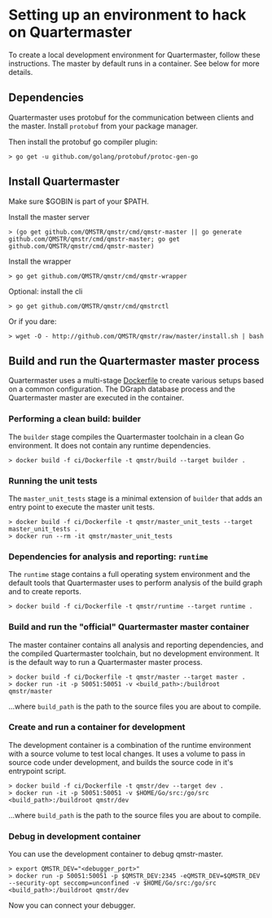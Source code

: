 # Setting up an environment to hack on Quartermaster

To create a local development environment for Quartermaster, follow
these instructions. The master by default runs in a container. See
below for more details.

## Dependencies

Quartermaster uses protobuf for the communication between clients and the master. Install `protobuf` from your package manager.

Then install the protobuf go compiler plugin:

	> go get -u github.com/golang/protobuf/protoc-gen-go

## Install Quartermaster

Make sure $GOBIN is part of your $PATH.

Install the master server

	> (go get github.com/QMSTR/qmstr/cmd/qmstr-master || go generate github.com/QMSTR/qmstr/cmd/qmstr-master; go get github.com/QMSTR/qmstr/cmd/qmstr-master)

Install the wrapper

	> go get github.com/QMSTR/qmstr/cmd/qmstr-wrapper

Optional: install the cli

	> go get github.com/QMSTR/qmstr/cmd/qmstrctl

Or if you dare:

	> wget -O - http://github.com/QMSTR/qmstr/raw/master/install.sh | bash

## Build and run the Quartermaster master process

Quartermaster uses a multi-stage [Dockerfile](ci/Dockerfile) to create various setups based on a common configuration. The DGraph database process and the Quartermaster master are executed in the container.

### Performing a clean build: builder

The `builder` stage compiles the Quartermaster toolchain in a clean Go environment. It does not contain any runtime dependencies.

	> docker build -f ci/Dockerfile -t qmstr/build --target builder .

### Running the unit tests

The `master_unit_tests` stage is a minimal extension of `builder` that adds an entry point to execute the master unit tests.

	> docker build -f ci/Dockerfile -t qmstr/master_unit_tests --target master_unit_tests .
	> docker run --rm -it qmstr/master_unit_tests

### Dependencies for analysis and reporting: `runtime`

The `runtime` stage contains a full operating system environment and the default tools that Quartermaster uses to perform analysis of the build graph and to create reports.

	> docker build -f ci/Dockerfile -t qmstr/runtime --target runtime .

### Build and run the "official" Quartermaster master container

The master container contains all analysis and reporting dependencies, and the compiled Quartermaster toolchain, but no development environment. It is the default way to run a Quartermaster master process.

	> docker build -f ci/Dockerfile -t qmstr/master --target master .
	> docker run -it -p 50051:50051 -v <build_path>:/buildroot qmstr/master

...where `build_path` is the path to the source files you are about to compile.

### Create and run a container for development

The development container is a combination of the runtime environment with a source volume to test local changes. It uses a volume to pass in source code under development, and builds the source code in it's entrypoint script.

	> docker build -f ci/Dockerfile -t qmstr/dev --target dev .
	> docker run -it -p 50051:50051 -v $HOME/Go/src:/go/src <build_path>:/buildroot qmstr/dev

...where `build_path` is the path to the source files you are about to compile.

### Debug in development container

You can use the development container to debug qmstr-master.

    > export QMSTR_DEV="<debugger_port>"
    > docker run -p 50051:50051 -p $QMSTR_DEV:2345 -eQMSTR_DEV=$QMSTR_DEV --security-opt seccomp=unconfined -v $HOME/Go/src:/go/src <build_path>:/buildroot qmstr/dev

Now you can connect your debugger.
